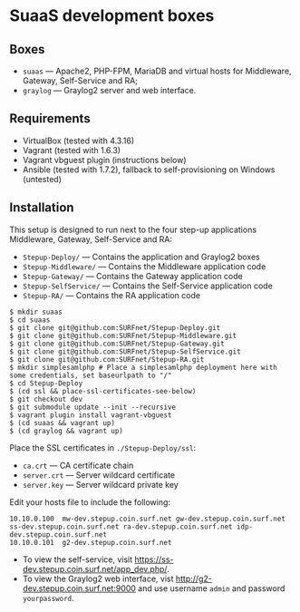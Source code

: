 # SuaaS development boxes

## Boxes

 * `suaas` — Apache2, PHP-FPM, MariaDB and virtual hosts for Middleware, Gateway, Self-Service and RA;
 * `graylog` — Graylog2 server and web interface.

## Requirements

 * VirtualBox (tested with 4.3.16)
 * Vagrant (tested with 1.6.3)
 * Vagrant vbguest plugin (instructions below)
 * Ansible (tested with 1.7.2), fallback to self-provisioning on Windows (untested)

## Installation

This setup is designed to run next to the four step-up applications Middleware, Gateway, Self-Service and RA:

 * `Stepup-Deploy/` — Contains the application and Graylog2 boxes
 * `Stepup-Middleware/` — Contains the Middleware application code
 * `Stepup-Gateway/` — Contains the Gateway application code
 * `Stepup-SelfService/` — Contains the Self-Service application code
 * `Stepup-RA/` — Contains the RA application code

```sh-session
$ mkdir suaas
$ cd suaas
$ git clone git@github.com:SURFnet/Stepup-Deploy.git
$ git clone git@github.com:SURFnet/Stepup-Middleware.git
$ git clone git@github.com:SURFnet/Stepup-Gateway.git
$ git clone git@github.com:SURFnet/Stepup-SelfService.git
$ git clone git@github.com:SURFnet/Stepup-RA.git
$ mkdir simplesamlphp # Place a simplesamlphp deployment here with some credentials, set baseurlpath to "/"
$ cd Stepup-Deploy
$ (cd ssl && place-ssl-certificates-see-below)
$ git checkout dev
$ git submodule update --init --recursive
$ vagrant plugin install vagrant-vbguest
$ (cd suaas && vagrant up)
$ (cd graylog && vagrant up)
```

Place the SSL certificates in `./Stepup-Deploy/ssl`:

 * `ca.crt` — CA certificate chain
 * `server.crt` — Server wildcard certificate
 * `server.key` — Server wildcard private key

Edit your hosts file to include the following:

```
10.10.0.100  mw-dev.stepup.coin.surf.net gw-dev.stepup.coin.surf.net ss-dev.stepup.coin.surf.net ra-dev.stepup.coin.surf.net idp-dev.stepup.coin.surf.net
10.10.0.101  g2-dev.stepup.coin.surf.net
```

 * To view the self-service, visit https://ss-dev.stepup.coin.surf.net/app_dev.php/.
 * To view the Graylog2 web interface, vist http://g2-dev.stepup.coin.surf.net:9000 and use username `admin` and password `yourpassword`.
